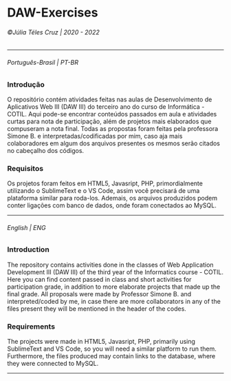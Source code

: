 # DAW-Exercises
###### &copy;Júlia Téles Cruz | 2020 - 2022
________

###### Português-Brasil | PT-BR
### Introdução
O repositório contém atividades feitas nas aulas de Desenvolvimento de Aplicativos Web III (DAW III) do terceiro ano do curso de Informática - COTIL. 
Aqui pode-se encontrar conteúdos passados em aula e atividades curtas para nota de participação, além de projetos mais elaborados que compuseram a nota final.
Todas as propostas foram feitas pela professora Simone B. e interpretadas/codificadas por mim, caso aja mais colaboradores em algum dos arquivos presentes
os mesmos serão citados no cabeçalho dos códigos. 

### Requisitos
Os projetos foram feitos em HTML5, Javasript, PHP, primordialmente utilizando o SublimeText e o VS Code, assim você precisará de uma plataforma similar para roda-los. 
Ademais, os arquivos produzidos podem conter ligações com banco de dados, onde foram conectados ao MySQL.
________

###### English | ENG
### Introduction
The repository contains activities done in the classes of Web Application Development III (DAW III) of the third year of the Informatics course - COTIL.
Here you can find content passed in class and short activities for participation grade, in addition to more elaborate projects that made up the final grade.
All proposals were made by Professor Simone B. and interpreted/coded by me, in case there are more collaborators in any of the files present
they will be mentioned in the header of the codes.

### Requirements
The projects were made in HTML5, Javasript, PHP, primarily using SublimeText and VS Code, so you will need a similar platform to run them.
Furthermore, the files produced may contain links to the database, where they were connected to MySQL.

________
